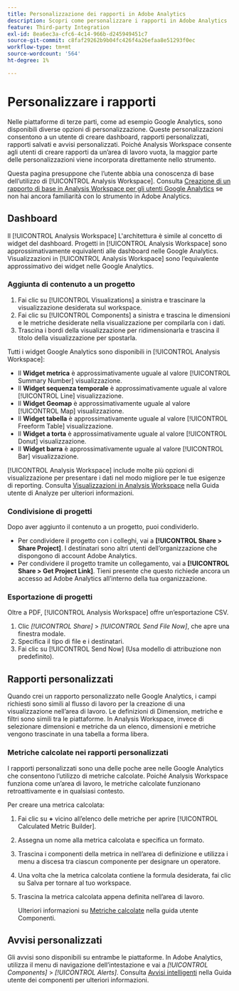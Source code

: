```yaml
---
title: Personalizzazione dei rapporti in Adobe Analytics
description: Scopri come personalizzare i rapporti in Adobe Analytics
feature: Third-party Integration
exl-id: 8ea6ec3a-cfc6-4c14-966b-d245949451c7
source-git-commit: c8faf29262b9b04fc426f4a26efaa8e51293f0ec
workflow-type: tm+mt
source-wordcount: '564'
ht-degree: 1%

---
```


# Personalizzare i rapporti

Nelle piattaforme di terze parti, come ad esempio Google Analytics, sono disponibili diverse opzioni di personalizzazione. Queste personalizzazioni consentono a un utente di creare dashboard, rapporti personalizzati, rapporti salvati e avvisi personalizzati. Poiché Analysis Workspace consente agli utenti di creare rapporti da un’area di lavoro vuota, la maggior parte delle personalizzazioni viene incorporata direttamente nello strumento.

Questa pagina presuppone che l’utente abbia una conoscenza di base dell’utilizzo di [!UICONTROL Analysis Workspace]. Consulta [Creazione di un rapporto di base in Analysis Workspace per gli utenti Google Analytics](reports/create-report.md) se non hai ancora familiarità con lo strumento in Adobe Analytics.

## Dashboard

Il [!UICONTROL Analysis Workspace] L&#39;architettura è simile al concetto di widget del dashboard. Progetti in [!UICONTROL Analysis Workspace] sono approssimativamente equivalenti alle dashboard nelle Google Analytics. Visualizzazioni in [!UICONTROL Analysis Workspace] sono l’equivalente approssimativo dei widget nelle Google Analytics.

### Aggiunta di contenuto a un progetto

1. Fai clic su [!UICONTROL Visualizations] a sinistra e trascinare la visualizzazione desiderata sul workspace.
2. Fai clic su [!UICONTROL Components] a sinistra e trascina le dimensioni e le metriche desiderate nella visualizzazione per compilarla con i dati.
3. Trascina i bordi della visualizzazione per ridimensionarla e trascina il titolo della visualizzazione per spostarla.

Tutti i widget Google Analytics sono disponibili in [!UICONTROL Analysis Workspace]:

* Il **Widget metrica** è approssimativamente uguale al valore [!UICONTROL Summary Number] visualizzazione.
* Il **Widget sequenza temporale** è approssimativamente uguale al valore [!UICONTROL Line] visualizzazione.
* Il **Widget Geomap** è approssimativamente uguale al valore [!UICONTROL Map] visualizzazione.
* Il **Widget tabella** è approssimativamente uguale al valore [!UICONTROL Freeform Table] visualizzazione.
* Il **Widget a torta** è approssimativamente uguale al valore [!UICONTROL Donut] visualizzazione.
* Il **Widget barra** è approssimativamente uguale al valore [!UICONTROL Bar] visualizzazione.

[!UICONTROL Analysis Workspace] include molte più opzioni di visualizzazione per presentare i dati nel modo migliore per le tue esigenze di reporting. Consulta [Visualizzazioni in Analysis Workspace](/help/analyze/analysis-workspace/visualizations/freeform-analysis-visualizations.md) nella Guida utente di Analyze per ulteriori informazioni.

### Condivisione di progetti

Dopo aver aggiunto il contenuto a un progetto, puoi condividerlo.

* Per condividere il progetto con i colleghi, vai a **[!UICONTROL Share > Share Project]**. I destinatari sono altri utenti dell’organizzazione che dispongono di account Adobe Analytics.
* Per condividere il progetto tramite un collegamento, vai a **[!UICONTROL Share > Get Project Link]**. Tieni presente che questo richiede ancora un accesso ad Adobe Analytics all’interno della tua organizzazione.

### Esportazione di progetti

Oltre a PDF, [!UICONTROL Analysis Workspace] offre un’esportazione CSV.

1. Clic *[!UICONTROL Share]* > *[!UICONTROL Send File Now]*, che apre una finestra modale.
2. Specifica il tipo di file e i destinatari.
3. Fai clic su [!UICONTROL Send Now] (Usa modello di attribuzione non predefinito).

## Rapporti personalizzati

Quando crei un rapporto personalizzato nelle Google Analytics, i campi richiesti sono simili al flusso di lavoro per la creazione di una visualizzazione nell’area di lavoro. Le definizioni di Dimension, metriche e filtri sono simili tra le piattaforme. In Analysis Workspace, invece di selezionare dimensioni e metriche da un elenco, dimensioni e metriche vengono trascinate in una tabella a forma libera.

### Metriche calcolate nei rapporti personalizzati

I rapporti personalizzati sono una delle poche aree nelle Google Analytics che consentono l’utilizzo di metriche calcolate. Poiché Analysis Workspace funziona come un’area di lavoro, le metriche calcolate funzionano retroattivamente e in qualsiasi contesto.

Per creare una metrica calcolata:

1. Fai clic su **+** vicino all’elenco delle metriche per aprire [!UICONTROL Calculated Metric Builder].
2. Assegna un nome alla metrica calcolata e specifica un formato.
3. Trascina i componenti della metrica in nell’area di definizione e utilizza i menu a discesa tra ciascun componente per designare un operatore.
4. Una volta che la metrica calcolata contiene la formula desiderata, fai clic su Salva per tornare al tuo workspace.
5. Trascina la metrica calcolata appena definita nell’area di lavoro.

   Ulteriori informazioni su [Metriche calcolate](/help/components/c-calcmetrics/cm-overview.md) nella guida utente Componenti.

## Avvisi personalizzati

Gli avvisi sono disponibili su entrambe le piattaforme. In Adobe Analytics, utilizza il menu di navigazione dell’intestazione e vai a *[!UICONTROL Components]* > *[!UICONTROL Alerts]*. Consulta [Avvisi intelligenti](/help/components/c-alerts/intellligent-alerts.md) nella Guida utente dei componenti per ulteriori informazioni.
